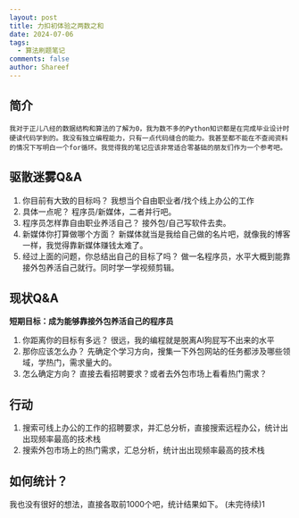 ```yaml
---
layout: post
title: 力扣初体验之两数之和
date: 2024-07-06
tags:
  - 算法刷题笔记
comments: false
author: Shareef
---
```


## 简介
	我对于正儿八经的数据结构和算法的了解为0，我为数不多的Python知识都是在完成毕业设计时硬读代码学到的。我没有独立编程能力，只有一点代码缝合的能力。我甚至都不能在不查阅资料的情况下写明白一个for循环。我觉得我的笔记应该非常适合零基础的朋友们作为一个参考吧。
<!-- more -->
## 驱散迷雾Q&A
1. 你目前有大致的目标吗？
   我想当个自由职业者/找个线上办公的工作
2. 具体一点呢？
   程序员/新媒体，二者并行吧。
3. 程序员怎样靠自由职业养活自己？
   接外包/自己写软件去卖。
4. 新媒体你打算做哪个方面？
   新媒体就当是我给自己做的名片吧，就像我的博客一样，我觉得靠新媒体赚钱太难了。
5. 经过上面的问题，你总结出自己的目标了吗？
   做一名程序员，水平大概到能靠接外包养活自己就行。同时学一学视频剪辑。

## 现状Q&A
**短期目标：成为能够靠接外包养活自己的程序员**
1. 你距离你的目标有多远？
   很远，我的编程就是脱离AI狗屁写不出来的水平
2. 那你应该怎么办？
   先确定个学习方向，搜集一下外包网站的任务都涉及哪些领域，学热门，需求量大的。
3. 怎么确定方向？
   直接去看招聘要求？或者去外包市场上看看热门需求？
## 行动
1. 搜索可线上办公的工作的招聘要求，并汇总分析，直接搜索远程办公，统计出出现频率最高的技术栈
2. 搜索外包市场上的热门需求，汇总分析，统计出出现频率最高的技术栈
## 如何统计？
我也没有很好的想法，直接各取前1000个吧，统计结果如下。
(未完待续)1